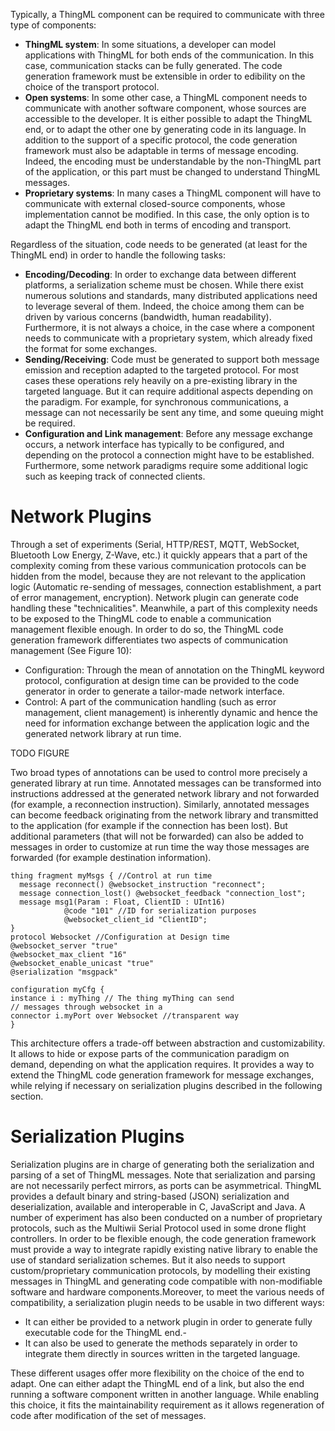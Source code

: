 Typically, a ThingML component can be required to communicate with three type of components:

- **ThingML system**: In some situations, a developer can model applications with ThingML for both ends of the communication. In this case, communication stacks can be fully generated. The code generation framework must be extensible in order to edibility on the choice of the transport protocol.
- **Open systems**: In some other case, a ThingML component needs to communicate with another software component, whose sources are accessible to the developer. It is either possible to adapt the ThingML end, or to adapt the other one by generating code in its language. In addition to the support of a specific protocol, the code generation framework must also be adaptable in terms of message encoding. Indeed, the encoding must be understandable by the non-ThingML part of the application, or this part must be changed to understand ThingML messages.
- **Proprietary systems**: In many cases a ThingML component will have to communicate with external closed-source components, whose implementation cannot be modified. In this case, the only option is to adapt the ThingML end both in terms of encoding and transport.

Regardless of the situation, code needs to be generated (at least for the ThingML end) in order to handle the following tasks:

- **Encoding/Decoding**: In order to exchange data between different platforms, a serialization scheme must be chosen. While there exist numerous solutions and standards, many distributed applications need to leverage several of them. Indeed, the choice among them can be driven by various concerns (bandwidth, human readability). Furthermore, it is not always a choice, in the case where a component needs to communicate with a proprietary system, which already fixed the format for some exchanges.
- **Sending/Receiving**: Code must be generated to support both message emission and reception adapted to the targeted protocol. For most cases these operations rely heavily on a pre-existing library in the targeted language. But it can require additional aspects depending on the paradigm. For example, for synchronous communications, a message can not necessarily be sent any time, and some queuing might be required.
- **Configuration and Link management**: Before any message exchange occurs, a network interface has typically to be configured, and depending on the protocol a connection might have to be established. Furthermore, some network paradigms require some additional logic such as keeping track of connected clients.

# Network Plugins

Through a set of experiments (Serial, HTTP/REST, MQTT, WebSocket, Bluetooth Low Energy, Z-Wave, etc.) it quickly appears that a part of the complexity coming from these various communication protocols can be hidden from the model, because they are not relevant to the application logic (Automatic re-sending of messages, connection establishment, a part of error management, encryption). Network plugin can generate code handling these "technicalities".
Meanwhile, a part of this complexity needs to be exposed to the ThingML code to enable a communication management flexible enough. In order to do so, the ThingML code generation framework differentiates two aspects of communication management (See Figure 10):

- Configuration: Through the mean of annotation on the ThingML keyword protocol, configuration at design time can be provided to the code generator in order to generate a tailor-made network interface. 
- Control: A part of the communication handling (such as error management, client management) is inherently dynamic and hence the need for information exchange between the application logic and the generated network library at run time.

TODO FIGURE

Two broad types of annotations can be used to control more precisely a generated library at run time. Annotated messages can be transformed into instructions addressed at the generated network library and not forwarded (for example, a reconnection instruction). Similarly, annotated messages can become feedback originating from the network library and transmitted to the application (for example if the connection has been lost). But additional parameters (that
will not be forwarded) can also be added to messages in order to customize at run time the way those messages are forwarded (for example destination information).

```
thing fragment myMsgs { //Control at run time
  message reconnect() @websocket_instruction "reconnect";
  message connection_lost() @websocket_feedback "connection_lost";
  message msg1(Param : Float, ClientID : UInt16) 
            @code "101" //ID for serialization purposes
            @websocket_client_id "ClientID";
}
protocol Websocket //Configuration at Design time
@websocket_server "true"
@websocket_max_client "16"
@websocket_enable_unicast "true"
@serialization "msgpack"

configuration myCfg {
instance i : myThing // The thing myThing can send
// messages through websocket in a
connector i.myPort over Websocket //transparent way
}
```

This architecture offers a trade-off between abstraction and customizability. It allows to hide or expose parts of the communication paradigm on demand, depending on what the application requires. It provides a way to extend the ThingML code generation framework for message exchanges, while relying if necessary on serialization plugins described in the following section.


# Serialization Plugins

Serialization plugins are in charge of generating both the serialization and parsing of a set of ThingML messages. Note that serialization and parsing are not necessarily perfect mirrors, as ports can be asymmetrical. ThingML provides a default binary and string-based (JSON) serialization and deserialization, available and interoperable in C, JavaScript and Java. A number of experiment has also been conducted on a number of proprietary protocols, such as the Multiwii Serial Protocol used in some drone flight controllers.
In order to be flexible enough, the code generation framework must provide a way to integrate rapidly existing native library to enable the use of standard serialization schemes. But it also needs to support custom/proprietary communication protocols, by modelling their existing messages in ThingML and generating code compatible with non-modifiable software and hardware components.Moreover, to meet the various needs of compatibility, a serialization plugin needs to be usable in two different ways:

- It can either be provided to a network plugin in order to generate fully executable code for the ThingML end.-
- It can also be used to generate the methods separately in order to integrate them directly in sources written in the targeted language.

These different usages offer more flexibility on the choice of the end to adapt. One can either adapt the ThingML end of a link, but also the end running a software component written in another language. While enabling this choice, it fits the maintainability requirement as it allows regeneration of code after modification of the set of messages.
